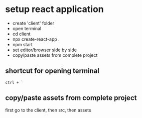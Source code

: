 # setup react application

- create 'client' folder
- open terminal
- cd client
- npx create-react-app .
- npm start
- set editor/browser side by side
- copy/paste assets from complete project

## shortcut for opening terminal

<code>ctrl + `</code>

## copy/paste assets from complete project

first go to the client, then src, then assets
